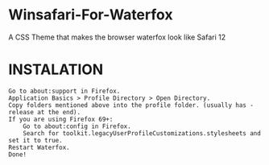 # Winsafari-For-Waterfox
A CSS Theme that makes the browser waterfox look like Safari 12

# INSTALATION
    Go to about:support in Firefox.
    Application Basics > Profile Directory > Open Directory.
    Copy folders mentioned above into the profile folder. (usually has -release at the end).
    If you are using Firefox 69+:
        Go to about:config in Firefox.
        Search for toolkit.legacyUserProfileCustomizations.stylesheets and set it to true.
    Restart Waterfox.
    Done!
